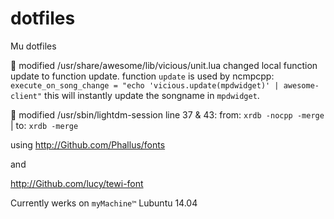 dotfiles
========

Mu dotfiles

:memo: modified /usr/share/awesome/lib/vicious/unit.lua changed local function update to function update.
function `update` is used by ncmpcpp: `execute_on_song_change = "echo 'vicious.update(mpdwidget)' | awesome-client"`
this will instantly update the songname in `mpdwidget`.


:memo: modified /usr/sbin/lightdm-session line 37 & 43:
from: `xrdb -nocpp -merge` | to: `xrdb -merge` 

using http://Github.com/Phallus/fonts

and

http://Github.com/lucy/tewi-font


Currently werks on `myMachine™` Lubuntu 14.04
